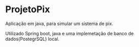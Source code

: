 # ProjetoPix

Aplicação em java, para simular um sistema de pix.

Utilizado Spring boot, java e uma implemetação de banco de dados(PostegrSQL) local.
